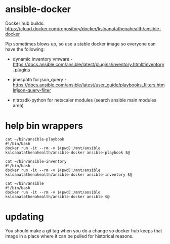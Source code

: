 # ansible-docker

Docker hub builds: https://cloud.docker.com/repository/docker/ksloanatathenahealth/ansible-docker

Pip sometimes blows up, so use a stable docker image so everyone can have the following:

- dynamic inventory vmware - https://docs.ansible.com/ansible/latest/plugins/inventory.html#inventory-plugins

- jmespath for json_query - https://docs.ansible.com/ansible/latest/user_guide/playbooks_filters.html#json-query-filter

- nitrosdk-python for netscaler modules (search ansible main modules area)

# help bin wrappers

```
cat ~/bin/ansible-playbook
#!/bin/bash
docker run -it --rm -v $(pwd):/mnt/ansible ksloanatathenahealth/ansible-docker ansible-playbook $@
```

```
cat ~/bin/ansible-inventory
#!/bin/bash
docker run -it --rm -v $(pwd):/mnt/ansible ksloanatathenahealth/ansible-docker ansible-inventory $@
```

```
cat ~/bin/ansible                                                                                                                                                   
#!/bin/bash
docker run -it --rm -v $(pwd):/mnt/ansible ksloanatathenahealth/ansible-docker ansible $@
```

# updating
You should make a git tag when you do a change so docker hub keeps that image in a place where it can be pulled for historical reasons.
